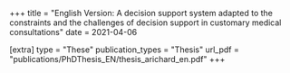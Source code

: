 +++
title = "English Version: A decision support system adapted to the constraints and the challenges of decision support in customary medical consultations"
date = 2021-04-06

[extra]
type = "These"
publication_types = "Thesis"
url_pdf = "publications/PhDThesis_EN/thesis_arichard_en.pdf"
+++
